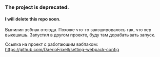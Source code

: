 ### The project is deprecated. 

#### I will delete this repo soon.

Выпилил вэбпак отсюда. Похоже что-то закэшировалось так, что хер выкешишь. Запустил в другом проекте, буду там дорабатывать запуск.

Ссылка на проект с работающим вэбпаком: https://github.com/DaerioFrixell/setting-webpack-config
